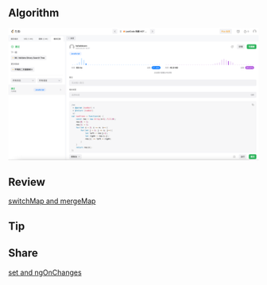 ## Algorithm

![code](/images/temp/haha-2023-03-26.png)

## Review

[switchMap and mergeMap](https://steady-resolution-1c6.notion.site/week15-3-22-e5efd51bcb144523aa371b01c66c7fbc)

## Tip

## Share

[set and ngOnChanges](https://steady-resolution-1c6.notion.site/week15-3-22-e5efd51bcb144523aa371b01c66c7fbc)
